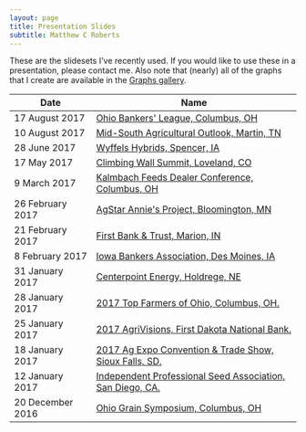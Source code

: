 ```yaml
---
layout: page
title: Presentation Slides
subtitle: Matthew C Roberts
---
```



These are the slidesets I've recently used. If you would like to use these in a presentation,
please contact me. Also note that (nearly) all of the graphs that I create are available
in the [Graphs gallery](../graphs/index.html).

| Date | Name |
| ---- | ---- |
| 17 August 2017 | [Ohio Bankers' League, Columbus, OH](../img/slides/20170817OBL.pdf) |
| 10 August 2017 | [Mid-South Agricultural Outlook, Martin, TN](../img/slides/20170810UTM.pdf) |
| 28 June 2017 | [Wyffels Hybrids, Spencer, IA](../img/slides/20170628Wyffels.pdf) |
| 17 May 2017 | [Climbing Wall Summit, Loveland, CO](../img/slides/CWS2017Outlook.pdf) |
| 9 March 2017 | [Kalmbach Feeds Dealer Conference, Columbus, OH](../img/slides/20170309-www.pdf) |
| 26 February 2017 | [AgStar Annie's Project, Bloomington, MN](../img/slides/agstar-annie-2017.pdf) |
| 21 February 2017 | [First Bank & Trust, Marion, IN](../img/slides/20170221-www.pdf) |
| 8 February 2017 | [Iowa Bankers Association, Des Moines, IA](../img/slides/20170208-www.pdf) |
| 31 January 2017 | [Centerpoint Energy, Holdrege, NE](../img/slides/20170131-www.pdf) |
| 28 January 2017 | [2017 Top Farmers of Ohio, Columbus, OH.](../img/slides/20170128-www.pdf) |
| 25 January 2017 | [2017 AgriVisions, First Dakota National Bank.](../img/slides/20170125-www.pdf) |
| 18 January 2017 | [2017 Ag Expo Convention & Trade Show, Sioux Falls, SD.](../img/slides/20170118-www.pdf) |
| 12 January 2017 | [Independent Professional Seed Association, San Diego, CA.](../img/slides/20170112-www.pdf) |
| 20 December 2016 | [Ohio Grain Symposium, Columbus, OH](../img/slides/20161220-www.pdf) |

